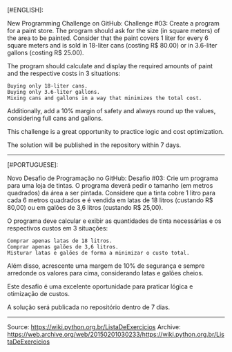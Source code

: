 [#ENGLISH]:

New Programming Challenge on GitHub:
Challenge #03: Create a program for a paint store. The program should ask for the size (in square meters) of the area to be painted. Consider that the paint covers 1 liter for every 6 square meters and is sold in 18-liter cans (costing R$ 80.00) or in 3.6-liter gallons (costing R$ 25.00).

The program should calculate and display the required amounts of paint and the respective costs in 3 situations:

    Buying only 18-liter cans.
    Buying only 3.6-liter gallons.
    Mixing cans and gallons in a way that minimizes the total cost.

Additionally, add a 10% margin of safety and always round up the values, considering full cans and gallons.

This challenge is a great opportunity to practice logic and cost optimization.

The solution will be published in the repository within 7 days.

---

[#PORTUGUESE]:

Novo Desafio de Programação no GitHub:
Desafio #03: Crie um programa para uma loja de tintas. O programa deverá pedir o tamanho (em metros quadrados) da área a ser pintada. Considere que a tinta cobre 1 litro para cada 6 metros quadrados e é vendida em latas de 18 litros (custando R$ 80,00) ou em galões de 3,6 litros (custando R$ 25,00).

O programa deve calcular e exibir as quantidades de tinta necessárias e os respectivos custos em 3 situações:

    Comprar apenas latas de 18 litros.
    Comprar apenas galões de 3,6 litros.
    Misturar latas e galões de forma a minimizar o custo total.

Além disso, acrescente uma margem de 10% de segurança e sempre arredonde os valores para cima, considerando latas e galões cheios.

Este desafio é uma excelente oportunidade para praticar lógica e otimização de custos.

A solução será publicada no repositório dentro de 7 dias.

---

Source: https://wiki.python.org.br/ListaDeExercicios
Archive: https://web.archive.org/web/20150201030233/https://wiki.python.org.br/ListaDeExercicios
